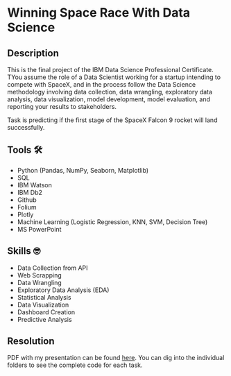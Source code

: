 # Winning Space Race With Data Science

## Description
This is the final project of the IBM Data Science Professional Certificate. TYou assume the role of a Data Scientist working for a startup intending to compete with SpaceX, and in the process follow the Data Science methodology involving data collection, data wrangling, exploratory data analysis, data visualization, model development, model evaluation, and reporting your results to stakeholders.  

Task is predicting if the first stage of the SpaceX Falcon 9 rocket will land successfully.

## Tools :hammer_and_wrench:
- Python (Pandas, NumPy, Seaborn, Matplotlib)
- SQL
- IBM Watson
- IBM Db2
- Github
- Folium
- Plotly
- Machine Learning (Logistic Regression, KNN, SVM, Decision Tree)
- MS PowerPoint

## Skills :nerd_face:
- Data Collection from API
- Web Scrapping
- Data Wrangling
- Exploratory Data Analysis (EDA)
- Statistical Analysis
- Data Visualization
- Dashboard Creation
- Predictive Analysis

## Resolution
PDF with my presentation can be found [here](SpaceXCapstoneProject.pdf). You can dig into the individual folders to see the complete code for each task.
